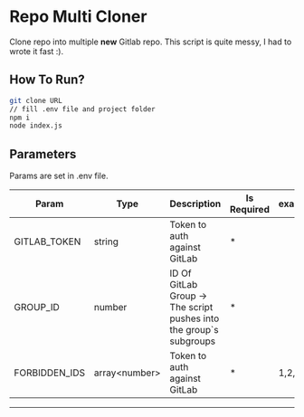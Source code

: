 # Repo Multi Cloner

Clone repo into multiple **new** Gitlab repo.
This script is quite messy, I had to wrote it fast :).

## How To Run?

```bash
git clone URL
// fill .env file and project folder
npm i
node index.js

```

## Parameters

Params are set in .env file.

| Param  | Type | Description | Is Required | example |
|---|---|---|---|---|
| GITLAB_TOKEN  | string  | Token to auth against GitLab  | *| |
| GROUP_ID  | number | ID Of GitLab Group -> The script pushes into the group`s subgroups  | *| |
| FORBIDDEN_IDS  | array\<number>  | Token to auth against GitLab  | *|1,2,3|
------
